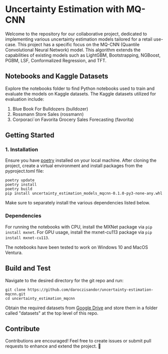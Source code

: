 # Uncertainty Estimation with MQ-CNN

Welcome to the repository for our collaborative project, dedicated to implementing various uncertainty estimation models tailored for a retail use-case. This project has a specific focus on the MQ-CNN (Quantile Convolutional Neural Network) model. This algorithm extends the capabilities of existing models such as LightGBM, Bootstrapping, NGBoost, PGBM, LSF, Conformalized Regression, and TFT.

## Notebooks and Kaggle Datasets
Explore the notebooks folder to find Python notebooks used to train and evaluate the models on Kaggle datasets. The Kaggle datasets utilized for evaluation include:

1. Blue Book For Bulldozers (bulldozer)
2. Rossmann Store Sales (rossmann)
3. Corporaci´on Favorita Grocery Sales Forecasting (favorita)

## Getting Started

### 1. Installation

Ensure you have [poetry](https://python-poetry.org/docs/) installed on your local machine. After cloning the project, create a virtual environment and install packages from the pyproject.toml file:

````commandline
poetry update
poetry install
poetry build
pip install uncertainty_estimation_models_mqcnn-0.1.0-py3-none-any.whl
````

Make sure to separately install the various dependencies listed below.

### Dependencies

For running the notebooks with CPU, install the MXNet package via `pip install mxnet`. For GPU usage, install the mxnet-cu113 package via `pip install mxnet-cu113`.

The notebooks have been tested to work on Windows 10 and MacOS Ventura.

## Build and Test

Navigate to the desired directory for the git repo and run:

````commandline
git clone https://github.com/daroczisandor/uncertainty-estimation-mqcnn.git
cd uncertainty_estimation_mqcnn
````

Obtain the required datasets from [Google Drive](https://drive.google.com/drive/folders/1WV-z19PntL_PhDEwZbvPhI7WOZdxfYrO?usp=sharing) and store them in a folder called "datasets" at the top level of this repo.

## Contribute

Contributions are encouraged! Feel free to create issues or submit pull requests to enhance and extend the project. 🚀

